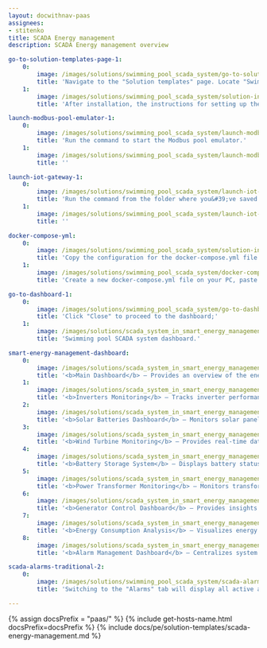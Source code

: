 ```yaml
---
layout: docwithnav-paas
assignees:
- stitenko
title: SCADA Energy management
description: SCADA Energy management overview

go-to-solution-templates-page-1:
    0:
        image: /images/solutions/swimming_pool_scada_system/go-to-solution-templates-page-1-pe.png
        title: 'Navigate to the "Solution templates" page. Locate "Swimming Pool SCADA system" in your solution templates library. Click "Install" to begin the installation process;'
    1:
        image: /images/solutions/swimming_pool_scada_system/solution-instruction-1-pe.png
        title: 'After installation, the instructions for setting up the solution will open.'

launch-modbus-pool-emulator-1:
    0:
        image: /images/solutions/swimming_pool_scada_system/launch-modbus-pool-emulator-1-pe.png
        title: 'Run the command to start the Modbus pool emulator.'
    1:
        image: /images/solutions/swimming_pool_scada_system/launch-modbus-pool-emulator-2-pe.png
        title: ''

launch-iot-gateway-1:
    0:
        image: /images/solutions/swimming_pool_scada_system/launch-iot-gateway-1-pe.png
        title: 'Run the command from the folder where you&#39;ve saved the docker-compose.yml file to run the IoT Gateway:'
    1:
        image: /images/solutions/swimming_pool_scada_system/launch-iot-gateway-2-pe.png
        title: ''

docker-compose-yml:
    0:
        image: /images/solutions/swimming_pool_scada_system/solution-instruction-2-pe.png
        title: 'Copy the configuration for the docker-compose.yml file from the instructions;'
    1:
        image: /images/solutions/swimming_pool_scada_system/docker-compose-yml.png
        title: 'Create a new docker-compose.yml file on your PC, paste the copied configuration into it, and save the file.'

go-to-dashboard-1:
    0:
        image: /images/solutions/swimming_pool_scada_system/go-to-dashboard-1-pe.png
        title: 'Click "Close" to proceed to the dashboard;'
    1:
        image: /images/solutions/scada_system_in_smart_energy_management/go-to-smart-energy-managemen-dashboard-2-pe.png
        title: 'Swimming pool SCADA system dashboard.'

smart-energy-management-dashboard:
    0:
        image: /images/solutions/scada_system_in_smart_energy_management/smart-energy-management-dashboard-1-pe.png
        title: '<b>Main Dashboard</b> – Provides an overview of the energy system, displaying power sources, energy flow, and consumption in real time. It includes key parameters like power consumption, grid input, and battery charge levels, with interactive controls for managing energy sources.'
    1:
        image: /images/solutions/scada_system_in_smart_energy_management/smart-energy-management-dashboard-2-pe.png
        title: '<b>Inverters Monitoring</b> – Tracks inverter performance and load distribution, showing voltage, current, and power output for each phase (L1, L2, L3). It includes real-time graphs and alerts for critical issues like overloads and overheating.'
    2:
        image: /images/solutions/scada_system_in_smart_energy_management/smart-energy-management-dashboard-3-pe.png
        title: '<b>Solar Batteries Dashboard</b> – Monitors solar panel performance, displaying illumination levels, voltage, and power output. It also tracks historical data and alerts users to operational anomalies affecting solar power generation.'
    3:
        image: /images/solutions/scada_system_in_smart_energy_management/smart-energy-management-dashboard-4-pe.png
        title: '<b>Wind Turbine Monitoring</b> – Provides real-time data on wind speed, rotor speed, and power output. It includes graphical trends and alerts for issues like excessive vibrations or high-speed fluctuations.'
    4:
        image: /images/solutions/scada_system_in_smart_energy_management/smart-energy-management-dashboard-5-pe.png
        title: '<b>Battery Storage System</b> – Displays battery status, including charge level (SOC), cycle count, and voltage. Graphs show charge/discharge trends, temperature, and voltage, while alarms notify users of battery health concerns.'
    5:
        image: /images/solutions/scada_system_in_smart_energy_management/smart-energy-management-dashboard-6-pe.png
        title: '<b>Power Transformer Monitoring</b> – Monitors transformer performance by tracking input/output voltage, current, and power frequency. It ensures stable grid integration and highlights warnings related to transformer operation.'
    6:
        image: /images/solutions/scada_system_in_smart_energy_management/smart-energy-management-dashboard-7-pe.png
        title: '<b>Generator Control Dashboard</b> – Provides insights into generator operation, fuel levels, and power output. It tracks voltage, current, and oil temperature trends while managing operating hours and maintenance schedules.'
    7:
        image: /images/solutions/scada_system_in_smart_energy_management/smart-energy-management-dashboard-8-pe.png
        title: '<b>Energy Consumption Analysis</b> – Visualizes energy usage trends over different timeframes, helping optimize efficiency. It includes graphs for power consumption, voltage, and frequency, with alarms for anomalies.'
    8:
        image: /images/solutions/scada_system_in_smart_energy_management/smart-energy-management-dashboard-9-pe.png
        title: '<b>Alarm Management Dashboard</b> – Centralizes system alerts with timestamps, severity levels, and statuses. It helps operators quickly identify, acknowledge, and resolve critical issues.'

scada-alarms-traditional-2:
    0:
        image: /images/solutions/swimming_pool_scada_system/scada-alarms-traditional-3.png
        title: 'Switching to the "Alarms" tab will display all active and cleared alarms in the system, organized by the originating device, and their respective alarm types and severities.'

---
```


{% assign docsPrefix = "paas/" %}
{% include get-hosts-name.html docsPrefix=docsPrefix %}
{% include docs/pe/solution-templates/scada-energy-management.md %}
